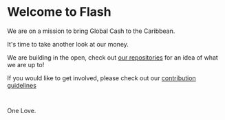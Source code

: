 # Welcome to Flash

We are on a mission to bring Global Cash to the Caribbean.

It's time to take another look at our money.

We are building in the open, check out [our repositories](https://github.com/orgs/lnflash/repositories) for an idea of what we are up to! 

If you would like to get involved, please check out our [contribution guidelines](https://github.com/lnflash/.github/blob/main/contributing.md)
```


```
One Love.
